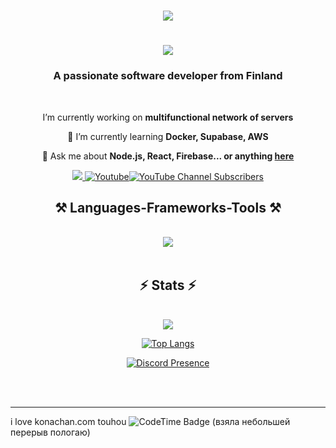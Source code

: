 <h1 align="center">
    <img src="https://count.akame.moe/@moe-counter.github)" />
</h1>

<h1 align="center">
    <img src="https://readme-typing-svg.herokuapp.com/?font=Righteous&size=35&center=true&vCenter=true&width=500&height=70&duration=4000&lines=Hi+There!+👋;+I'm+Waidelos!;+I'm use Arch btw🤓" />
</h1>

<h3 align="center">A passionate software developer from Finland</h3>

<br/>

<div align="center">
 
   I’m currently working on **multifunctional network of servers**
 
 🌱 I’m currently learning **Docker, Supabase, AWS**

💬 Ask me about **Node.js, React, Firebase... or anything [here](https://github.com/kurobaaka/kurobaaka/issues)**

 </div>
 
<div align="center"> 
  <a href="mailto:drainlinux@gmail.com">
    <img src="https://img.shields.io/badge/Gmail-333333?style=for-the-badge&logo=gmail&logoColor=red" />
    <a href="https://www.youtube.com/@Waideloss?sub_confirmation=1"><img alt="Youtube" title="Youtube" src="https://img.shields.io/badge/-youtube-gray?style=for-the-badge&logo=youtube&logoColor=white"/><img alt="YouTube Channel Subscribers" src="https://img.shields.io/youtube/channel/subscribers/UCX3sHGkxtRLjqHIZQ9tdarA?label=%20&style=for-the-badge"/>
  </a>
</div>

<h2 align="center">⚒️ Languages-Frameworks-Tools ⚒️</h2>
<br/>
<section align="center">
  <a href="https://github.com/kurobaaka">
    <img src="https://skillicons.dev/icons?i=rust,html,js,mongodb,c,cpp,ts,css,go,md,bash,express,next,postgresql,tailwind,react,kotlin,vue,nuxt,nodejs,java,python,figma,linux&perline=12" />
  </a>
</section>

<br/>

<h2 align="center">⚡ Stats ⚡</h2>
<br>
<div align="center">
<picture>
  <source
    srcset="https://github-readme-stats.vercel.app/api?username=kurobaaka&show_icons=true&theme=dark"
    media="(prefers-color-scheme: dark)"
  />
  <source
    srcset="https://github-readme-stats.vercel.app/api?username=kurobaaka&show_icons=true"
    media="(prefers-color-scheme: light), (prefers-color-scheme: no-preference)"
  />
  <img src="https://github-readme-stats.vercel.app/api?username=anuraghazra&show_icons=true" />
</picture>
</div>
<div align="center">
    
[![Top Langs](https://github-readme-stats.vercel.app/api/top-langs/?username=kurobaaka&layout=donut)](https://github.com/anuraghazra/Waidelos)
</div>

<div align="center">
    <a href="https://discord.com/users/894800603467878411" target="_blank">
      <img src="https://lanyard.cnrad.dev/api/894800603467878411" alt="Discord Presence">
    </a>
</div>

</details>

</div>

<br/><br/>

<hr/>

i love konachan.com touhou <img href="https://codetime.dev" alt="CodeTime Badge" src="https://img.shields.io/endpoint?style=social&color=222&url=https%3A%2F%2Fapi.codetime.dev%2Fshield%3Fid%3D26759%26project%3D%26in=0"> (взяла небольшей перерыв пологаю)
